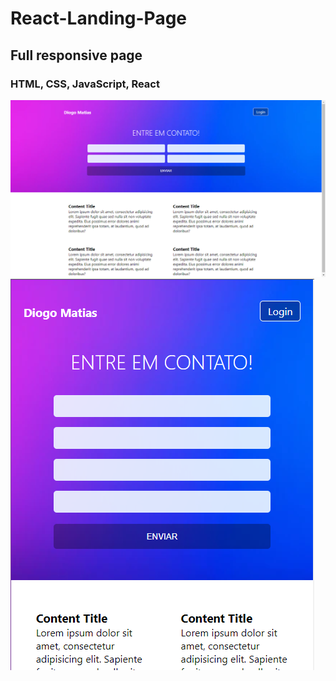 # React-Landing-Page

<h2>Full responsive page</h2>
<h3> HTML, CSS, JavaScript, React </h3>
<img src="./img/Preview1.png"> 
<img src="./img/Preview2.PNG"> 

